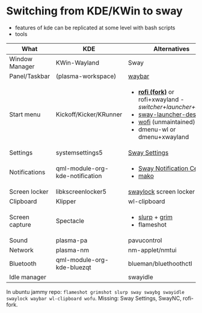 # Switching from KDE/KWin to sway

* features of kde can be replicated at some level with bash scripts
* tools

| What           | KDE                           | Alternatives |
| ---            | ---                           | ---|
| Window Manager | KWin-Wayland                  | Sway
| Panel/Taskbar  | (plasma-workspace)            | [waybar](https://github.com/Alexays/Waybar)
| Start menu     | Kickoff/Kicker/KRunner        | <ul><li>**[rofi (fork)](https://github.com/lbonn/rofi)** or rofi+xwayland - *switcher+launcher+dmenu*<li>[sway-launcher-desktop](https://github.com/Biont/sway-launcher-desktop)<li>[wofi](https://hg.sr.ht/~scoopta/wofi) (unmaintained)<li>dmenu-wl or dmenu+xwayland</ul>
| Settings       | systemsettings5               | [Sway Settings](https://github.com/ErikReider/SwaySettings)
| Notifications  |qml-module-org-kde-notification| <ul><li>[Sway Notification Center](https://github.com/ErikReider/SwayNotificationCenter)<li>[mako](https://github.com/emersion/mako)</ul>
| Screen locker  | libkscreenlocker5             | [swaylock](https://github.com/swaywm/swaylock) screen locker
| Clipboard      | Klipper                       | wl-clipboard
| Screen capture | Spectacle                     | <ul><li>[slurp](https://github.com/emersion/slurp) + [grim](https://sr.ht/~emersion/grim/)<li>flameshot</ul>
| Sound          | plasma-pa                     | pavucontrol
| Network        | plasma-nm                     | nm-applet/nmtui
| Bluetooth      | qml-module-org-kde-bluezqt    | blueman/bluethoothctl
| Idle manager   |                               | swayidle  


In ubuntu jammy repo: `flameshot grimshot slurp sway swaybg swayidle swaylock waybar wl-clipboard wofu`. Missing: Sway Settings, SwayNC, rofi-fork.

